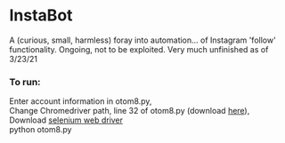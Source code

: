 # InstaBot
A (curious, small, harmless) foray into automation... of Instagram 'follow' functionality.
Ongoing, not to be exploited. Very much unfinished as of 3/23/21  

### To run:  
Enter account information in otom8.py,  
Change Chromedriver path, line 32 of otom8.py (download [here](https://chromedriver.chromium.org/downloads)),  
Download [selenium web driver](https://www.selenium.dev/)  
python otom8.py

